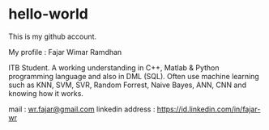 # hello-world

This is my github account.

My profile :
Fajar Wimar Ramdhan

ITB Student. A working understanding in C++, Matlab & Python programming language and also in DML (SQL). Often use machine learning such as KNN, SVM, SVR, Random Forrest, Naive Bayes, ANN, CNN and knowing how it works.

mail : wr.fajar@gmail.com
linkedin address : https://id.linkedin.com/in/fajar-wr
